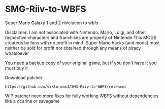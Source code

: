 # SMG-Riiv-to-WBFS
Super Mario Galaxy 1 and 2 riivolution to wbfs 

Disclaimer: I am not associated with Nintendo. Mario, Luigi, and other respective characters and franchises are property of Nintendo
This MODS createds by fans with no profit in mind. Super Mario hacks (and mods) must neither be sold for profit nor obtained through any means of piracy whatsoever

You need a backup copy of your original game, but if you don't have it you must buy it

Download patcher:

	https://github.com/viktormax3/SMG-Riiv-to-WBFS/releases

WIP patcher need more fixes for fully working WBFS without dependencies like a ocarina or savegame
